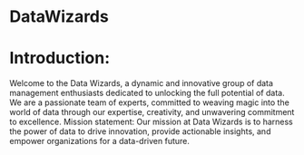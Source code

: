 # DataWizards

<h1>Introduction:</h1>
Welcome to the Data Wizards, a dynamic and innovative group of data management enthusiasts dedicated to unlocking the full potential of data. We are a passionate team of experts, committed to weaving magic into the world of data through our expertise, creativity, and unwavering commitment to excellence.
Mission statement:
Our mission at Data Wizards is to harness the power of data to drive innovation, provide actionable insights, and empower organizations for a data-driven future.